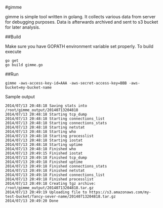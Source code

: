 #gimme

gimme is simple tool written in golang. It collects various data from server for debugging purposes. Data is afterwards archived and sent to s3 bucket for later analysis.

##Build

Make sure you have GOPATH environment variable set properly. To build execute

```shell
go get
go build gimme.go
```

##Run

```shell
gimme -aws-access-key-id=AAA -aws-secret-access-key=BBB -aws-bucket=my-bucket-name
```

Sample output

```
2014/07/13 20:48:18 Saving stats into  /root/gimme_output/20140713204818
2014/07/13 20:48:18 Starting tcp_dump
2014/07/13 20:48:18 Starting connections_list
2014/07/13 20:48:18 Starting connections_stats
2014/07/13 20:48:18 Starting netstat
2014/07/13 20:48:18 Starting who
2014/07/13 20:48:18 Starting processlist
2014/07/13 20:48:18 Starting iostat
2014/07/13 20:48:18 Starting uptime
2014/07/13 20:48:18 Finished who
2014/07/13 20:49:15 Finished iostat
2014/07/13 20:49:18 Finished tcp_dump
2014/07/13 20:49:18 Finished uptime
2014/07/13 20:49:18 Finished connections_stats
2014/07/13 20:49:18 Finished netstat
2014/07/13 20:49:18 Finished connections_list
2014/07/13 20:49:18 Finished processlist
2014/07/13 20:49:18 Creating tgz archive: /root/gimme_output/20140713204818.tar.gz
2014/07/13 20:49:19 Uploading file to https://s3.amazonaws.com/my-test-bucket/fancy-sever-name/20140713204818.tar.gz
2014/07/13 20:49:20 Done
```
